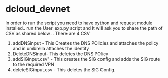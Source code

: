 # dcloud_devnet

In order to run the script you need to have python and request module installed.. run the User_exp.py script and
It will ask you to share the path of CSV as shared below .. There are 4 CSV
1. addDNSinput -  This Creates the DNS POlicies and attaches the policy and in umbrella attaches the identity
2. DeleteDNSinput- This deletes the DNS POlicy
3. addSIGinput.csv" - This creates the SIG config and adds the SIG route to the required VPN
4. deleteSIGinput.csv - This deletes the SIG Config.
